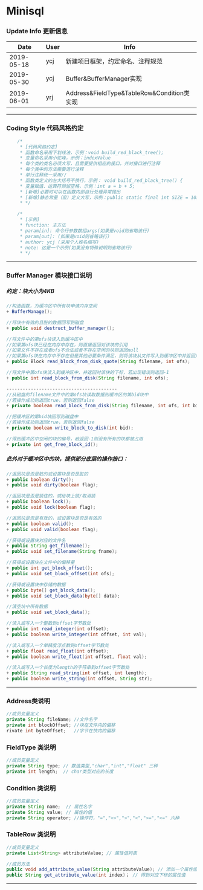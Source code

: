 # Minisql

### Update Info 更新信息

| Date       | User | Info                             |
| ---------- | ---- | -------------------------------- |
| 2019-05-18 | ycj  | 新建项目框架，约定命名、注释规范 |
| 2019-05-30 | ycj  | Buffer&BufferManager实现|
| 2019-06-01 | yrj  | Address&FieldType&TableRow&Condition类实现|

------------------------------

### Coding Style 代码风格约定

```java
	/*
     * [代码风格约定]
     * 函数命名采用下划线法，示例：void build_red_black_tree();
     * 变量命名采用小驼峰，示例：indexValue
     * 每个类的类名必须大写，且需要提供相应的接口，并对接口进行注释
     * 每个类中的方法需要进行注释
     * 单行注释统一采用//
     * 函数类定义的左大括号不换行，示例： void build_red_black_tree() {
     * 变量赋值、运算符预留空格，示例：int a = b + 5;
     * [新增]必要时可以在函数内部自行处理异常抛出
     * [新增]静态常量（宏）定义大写，示例：public static final int SIZE = 1024;
     * */

	/*
     * [示例]
     * function: 主方法
     * param[in]: 命令行参数数组args(如果是void则省略该行)
     * param[out]: (如果是void则省略该行)
     * author: ycj (采用个人姓名缩写)
     * note: 这是一个示例(如果没有特殊说明则省略该行)
     * */
```

---

### Buffer Manager 模块接口说明

##### 约定：块大小为4KB

```java
//构造函数，为缓冲区中所有块申请内存空间
+ BufferManage();

//将块中有效的且脏的数据回写到磁盘
+ public void destruct_buffer_manager();

//将文件中的第ofs块读入到缓冲区中
//如果第ofs块已经在内存中存在，则直接返回对该块的引用
//如果文件不存在或者ofs不合法或者不存在空闲的块则返回null
//如果第ofs块在内存中不存在但是其他必要条件满足，则将该块从文件写入到缓冲区中并返回对该块的引用
+ public Block read_block_from_disk_quote(String filename, int ofs);

//将文件中第ofs块读入到缓冲区中，并返回对该块的下标，若出现错误则返回-1
+ public int read_block_from_disk(String filename, int ofs);

-----------------------------------------
//从磁盘的filename文件中的第ofs块读取数据到缓冲区的第bid块中
//若操作成功则返回true，否则返回false
+ private boolean read_block_from_disk(String filename, int ofs, int bid);

//把缓冲区的第bid块回写到磁盘中
//若操作成功则返回true，否则返回false
+ private boolean write_block_to_disk(int bid);

//得到缓冲区中空闲的块的编号，若返回-1则没有所有的块都被占用
+ private int get_free_block_id();
```

##### 此外对于缓冲区中的块，提供部分底层的操作接口：

```java
//返回块是否是脏的或设置块是否是脏的
+ public boolean dirty();
+ public void dirty(boolean flag);

//返回块是否是锁住的，或给块上锁/取消锁
+ public boolean lock();
+ public void lock(boolean flag);

//返回块是否是有效的，或设置块是否是有效的
+ public boolean valid();
+ public void valid(boolean flag);

//获得或设置块对应的文件名
+ public String get_filename();
+ public void set_filename(String fname);

//获得或设置块在文件中的偏移量
+ public int get_block_offset();
+ public void set_block_offset(int ofs);

//获得或设置块中存储的数据
+ public byte[] get_block_data();
+ public void set_block_data(byte[] data);

//清空块中所有数据
+ public void set_block_data();

//读入或写入一个整数到offset字节数处
+ public int read_integer(int offset);
+ public boolean write_integer(int offset, int val);

//读入或写入一个单精度浮点数到offset字节数处
+ public float read_float(int offset);
+ public boolean write_float(int offset, float val);

//读入或写入一个长度为length的字符串到offset字节数处
+ public String read_string(int offset, int length);
+ public boolean write_string(int offset, String str);
```

-----------------------
### Address类说明
```java
//成员变量定义
private String fileName; //文件名字
private int blockOffset; //块在文件内的偏移
rivate int byteOffset;   //字节在快内的偏移
```

### FieldType 类说明
```java
//成员变量定义
private String type; // 数值类型,"char","int","float" 三种
private int length;  // char类型对应的长度
```

### Condition 类说明
```java
//成员变量定义
private String name;  // 属性名字
private String value; // 属性的值
private String operator; //操作符，"=","<>",">","<",">=","<=" 六种
```

### TableRow 类说明
```java
//成员变量定义
private List<String> attributeValue; // 属性值列表

//成员方法
public void add_attribute_value(String attributeValue); // 添加一个属性值
public String get_attribute_value(int index)； // 得到对应下标的属性值
```


-----------------------
